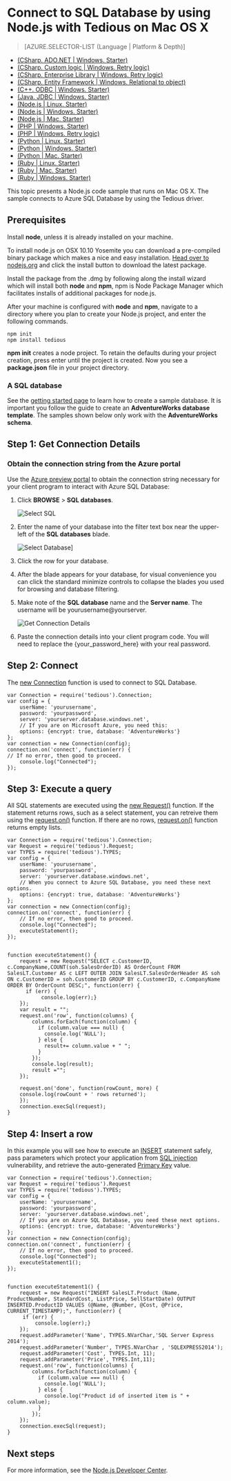 <properties
    pageTitle="Connect to SQL Database by using Node.js with Tedious on Mac OS X"
    description="Presents a Node.js code sample you can use to connect to Azure SQL Database. The sample uses the Tedious driver to connect."
    services="sql-database"
    documentationCenter=""
    authors="meet-bhagdev"
    manager="jeffreyg"
    editor=""/>


<tags
    ms.service="sql-database"
    ms.workload="data-management"
    ms.tgt_pltfrm="na"
    ms.devlang="nodejs"
    ms.topic="article"
    ms.date="12/17/2015"
    ms.author="meetb"/>


# Connect to SQL Database by using Node.js with Tedious on Mac OS X
> [AZURE.SELECTOR-LIST (Language | Platform & Depth)]
- [(CSharp. ADO.NET | Windows. Starter)](sql-database-develop-dotnet-simple.md)
- [(CSharp. Custom logic | Windows. Retry logic)](sql-database-develop-csharp-retry-windows.md)
- [(CSharp. Enterprise Library | Windows. Retry logic)](sql-database-develop-entlib-csharp-retry-windows.md)
- [(CSharp. Entity Framework | Windows. Relational to object)](http://msdn.microsoft.com/library/azure/ff951633.aspx)
- [(C++. ODBC | Windows. Starter)](http://msdn.microsoft.com/library/azure/hh974312.aspx)
- [(Java. JDBC | Windows. Starter)](sql-database-develop-java-simple-windows.md)
- [(Node.js | Linux. Starter)](sql-database-develop-nodejs-simple-linux.md)
- [(Node.js | Windows. Starter)](sql-database-develop-nodejs-simple-windows.md)
- [(Node.js | Mac. Starter)](sql-database-develop-nodejs-simple-mac.md)
- [(PHP | Windows. Starter)](sql-database-develop-php-simple-windows.md)
- [(PHP | Windows. Retry logic)](sql-database-develop-php-retry-windows.md)
- [(Python | Linux. Starter)](sql-database-develop-python-simple-ubuntu-linux.md)
- [(Python | Windows. Starter)](sql-database-develop-python-simple-windows.md)
- [(Python | Mac. Starter)](sql-database-develop-python-simple-mac-osx.md)
- [(Ruby | Linux. Starter)](sql-database-develop-ruby-simple-linux.md)
- [(Ruby | Mac. Starter)](sql-database-develop-ruby-simple-mac-osx.md)
- [(Ruby | Windows. Starter)](sql-database-develop-ruby-simple-windows.md)


This topic presents a Node.js code sample that runs on Mac OS X. The sample connects to Azure SQL Database by using the Tedious driver.

## Prerequisites
Install **node**, unless it is already installed on your machine.

To install node.js on OSX 10.10 Yosemite  you can download a pre-compiled binary package which makes a nice and easy installation. [Head over to nodejs.org](http://nodejs.org/) and click the install button to download the latest package.

Install the package from the .dmg by following along the install wizard which will install both **node** and **npm**, npm is Node Package Manager which facilitates installs of additional packages for node.js.

After your machine is configured with **node** and **npm**, navigate to a directory where you plan to create your Node.js project, and enter the following commands.

    npm init
    npm install tedious


**npm init** creates a node project. To retain the defaults during your project creation, press enter until the project is created. Now you see a **package.json** file in your project directory.

### A SQL database
See the [getting started page](sql-database-get-started.md) to learn how to create a sample database.  It is important you follow the guide to create an **AdventureWorks database template**. The samples shown below only work with the **AdventureWorks schema**.

## Step 1: Get Connection Details
<!--
includes/sql-database-include-connection-string-20-portalshots.md

Latest Freshness check:  2015-09-02 , GeneMi.

## Connection string
-->


### Obtain the connection string from the Azure portal


Use the [Azure preview portal](https://portal.azure.com/) to obtain the connection string necessary for your client program to interact with Azure SQL Database:


1. Click **BROWSE** > **SQL databases**.

    ![Select SQL][1-select-sql]

2. Enter the name of your database into the filter text box near the upper-left of the **SQL databases** blade.

    ![Select Database][2-select-database]]

3. Click the row for your database.

4. After the blade appears for your database, for visual convenience you can click the standard minimize controls to collapse the blades  you used for browsing and database filtering.

5. Make note of the **SQL database** name and the **Server name**.  The username will be yourusername@yourserver.

	![Get Connection Details][3-get-connection-details]

7.  Paste the connection details into your client program code.  You will need to replace the {your_password_here} with your real password.


<!--
Could not find a good link for PHP

For more information, see:<br/>[Connection Strings and Configuration Files](https://msdn.microsoft.com/library/ms378428.aspx).
-->


<!-- Image references. -->

[1-select-sql]: ./media/sql-database-include-connection-string-20-portalshots/connection-string-select-sql.png

[2-select-database]: ./media/sql-database-include-connection-string-20-portalshots/connection-string-select-database.PNG

[3-get-connection-details]: ./media/sql-database-include-connection-string-20-portalshots/connection-string-details.PNG


<!--
These three includes/ files are a sequenced set, but you can pick and choose:

includes/sql-database-include-connection-string-20-portalshots.md
includes/sql-database-include-connection-string-30-compare.md
includes/sql-database-include-connection-string-40-config.md
-->


## Step 2:  Connect
The [new Connection](http://pekim.github.io/tedious/api-connection.html) function is used to connect to SQL Database.

    var Connection = require('tedious').Connection;
    var config = {
        userName: 'yourusername',
        password: 'yourpassword',
        server: 'yourserver.database.windows.net',
        // If you are on Microsoft Azure, you need this:
        options: {encrypt: true, database: 'AdventureWorks'}
    };
    var connection = new Connection(config);
    connection.on('connect', function(err) {
    // If no error, then good to proceed.
        console.log("Connected");
    });


## Step 3:  Execute a query
All SQL statements are executed using the [new Request()](http://pekim.github.io/tedious/api-request.html) function. If the statement returns rows, such as a select statement, you can retreive them using the [request.on()](http://pekim.github.io/tedious/api-request.html) function. If there are no rows, [request.on()](http://pekim.github.io/tedious/api-request.html) function returns empty lists.

    var Connection = require('tedious').Connection;
    var Request = require('tedious').Request;
    var TYPES = require('tedious').TYPES;
    var config = {
        userName: 'yourusername',
        password: 'yourpassword',
        server: 'yourserver.database.windows.net',
        // When you connect to Azure SQL Database, you need these next options.
        options: {encrypt: true, database: 'AdventureWorks'}
    };
    var connection = new Connection(config);
    connection.on('connect', function(err) {
        // If no error, then good to proceed.
        console.log("Connected");
        executeStatement();
    });


    function executeStatement() {
        request = new Request("SELECT c.CustomerID, c.CompanyName,COUNT(soh.SalesOrderID) AS OrderCount FROM SalesLT.Customer AS c LEFT OUTER JOIN SalesLT.SalesOrderHeader AS soh ON c.CustomerID = soh.CustomerID GROUP BY c.CustomerID, c.CompanyName ORDER BY OrderCount DESC;", function(err) {
          if (err) {
               console.log(err);}
        });
        var result = "";
        request.on('row', function(columns) {
            columns.forEach(function(column) {
              if (column.value === null) {
                console.log('NULL');
              } else {
                result+= column.value + " ";
              }
            });
            console.log(result);
            result ="";
        });

        request.on('done', function(rowCount, more) {
        console.log(rowCount + ' rows returned');
        });
        connection.execSql(request);
    }


## Step 4:  Insert a row
In this example you will see how to execute an [INSERT](https://msdn.microsoft.com/library/ms174335.aspx) statement safely, pass parameters which protect your application from [SQL injection](https://technet.microsoft.com/library/ms161953(v=sql.105).aspx) vulnerability, and retrieve the auto-generated [Primary Key](https://msdn.microsoft.com/library/ms179610.aspx) value.  

    var Connection = require('tedious').Connection;
    var Request = require('tedious').Request
    var TYPES = require('tedious').TYPES;
    var config = {
        userName: 'yourusername',
        password: 'yourpassword',
        server: 'yourserver.database.windows.net',
        // If you are on Azure SQL Database, you need these next options.
        options: {encrypt: true, database: 'AdventureWorks'}
    };
    var connection = new Connection(config);
    connection.on('connect', function(err) {
        // If no error, then good to proceed.
        console.log("Connected");
        executeStatement1();
    });


    function executeStatement1() {
        request = new Request("INSERT SalesLT.Product (Name, ProductNumber, StandardCost, ListPrice, SellStartDate) OUTPUT INSERTED.ProductID VALUES (@Name, @Number, @Cost, @Price, CURRENT_TIMESTAMP);", function(err) {
         if (err) {
             console.log(err);}
        });
        request.addParameter('Name', TYPES.NVarChar,'SQL Server Express 2014');
        request.addParameter('Number', TYPES.NVarChar , 'SQLEXPRESS2014');
        request.addParameter('Cost', TYPES.Int, 11);
        request.addParameter('Price', TYPES.Int,11);
        request.on('row', function(columns) {
            columns.forEach(function(column) {
              if (column.value === null) {
                console.log('NULL');
              } else {
                console.log("Product id of inserted item is " + column.value);
              }
            });
        });        
        connection.execSql(request);
    }


## Next steps
For more information, see the [Node.js Developer Center](/develop/nodejs/).

